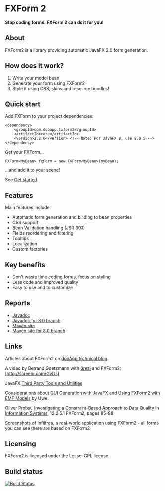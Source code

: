 FXForm 2
========

**Stop coding forms: FXForm 2 can do it for you!**

About
-----

FXForm2 is a library providing automatic JavaFX 2.0 form generation.

How does it work?
-----------------

1. Write your model bean
2. Generate your form using FXForm2
3. Style it using CSS, skins and resource bundles!

Quick start
-----------
Add FXForm to your project dependencies:
  
    <dependency>
        <groupId>com.dooapp.fxform2</groupId>
        <artifactId>core</artifactId>
        <version>2.2.6</version> <!-- Note: For JavaFX 8, use 8.0.5 -->
    </dependency>

Get your FXForm...

    FXForm<MyBean> fxForm = new FXForm<MyBean>(myBean);

...and add it to your scene!

See [Get started](https://github.com/dooApp/FXForm2/wiki/Get-started).

Features
--------

Main features include:

* Automatic form generation and binding to bean properties
* CSS support
* Bean Validation handling (JSR 303)
* Fields reordering and filtering
* Tooltips
* Localization
* Custom factories

Key benefits
------------
* Don't waste time coding forms, focus on styling
* Less code and improved quality
* Easy to use and to customize

Reports
-------
* [Javadoc](http://dooapp.github.io/FXForm2/2.2.6/site/apidocs/index.html)
* [Javadoc for 8.0 branch](http://dooapp.github.io/FXForm2/8.0.6-SNApSHOT/site/apidocs/index.html)
* [Maven site](http://dooapp.github.io/FXForm2/2.2.6)
* [Maven site for 8.0 branch](http://dooapp.github.io/FXForm2/8.0.6-SNAPSHOT)

Links
-----
Articles about FXForm2 on [dooApp technical blog](http://blog.dooapp.com/search/label/fxform).

A video by Betrand Goetzmann with [Grezi](https://bitbucket.org/bgoetzmann/grezi/wiki/Home) and FXForm2: [http://screenr.com/GvDs]

JavaFX [Third Party Tools and Utilities](http://www.oracle.com/technetwork/java/javafx/community/3rd-party-1844355.html)

Considerations about [GUI Generation with JavaFX](http://ustesis.wordpress.com/2013/07/12/gui-generation-with-javafx/) and [Using FXForm2 with EMF Models](http://ustesis.wordpress.com/2013/11/08/using-fxform2-with-emf-models/) by Uwe.

Oliver Probst. [Investigating a Constraint-Based Approach to Data Quality in Information Systems](http://e-collection.library.ethz.ch/eserv/eth:7430/eth-7430-01.pdf), 12.2.5.1 FXForm2, pages 85-88.

[Screenshots](http://infiltrea.com/index.php/visuels) of Infiltrea, a real-world application using FXForm2 - all forms you can see there are based on FXForm2

Licensing
---------

FXForm2 is licensed under the Lesser GPL license.

Build status
------------
[![Build Status](https://buildhive.cloudbees.com/job/dooApp/job/FXForm2/badge/icon)](https://buildhive.cloudbees.com/job/dooApp/job/FXForm2/)
